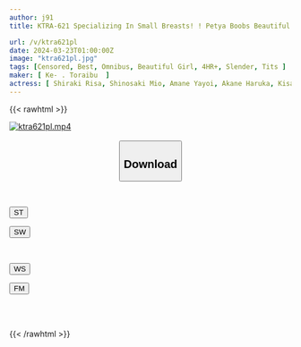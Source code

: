```yaml
---
author: j91
title: KTRA-621 Specializing In Small Breasts! ! Petya Boobs Beautiful Girl Collection 4 Hours

url: /v/ktra621pl
date: 2024-03-23T01:00:00Z
image: "ktra621pl.jpg"
tags: [Censored, Best, Omnibus, Beautiful Girl, 4HR+, Slender, Tits	]
maker: [ Ke- . Toraibu  ]
actress: [ Shiraki Risa, Shinosaki Mio, Amane Yayoi, Akane Haruka, Kisaki Nana ]
---
```



{{< rawhtml >}}

<div class="video" data-videoid="3BxPy8dgk6UdwwL">
    <a href="javascript:;">
        <img src="/v/ktra621pl/ktra621pl.jpg" width="WIDTH" height="HEIGHT" alt="ktra621pl.mp4" loading="lazy">
    </a>
</div>

<script type="text/javascript" src="https://j91.asia/asset/on-demand-st.js"></script>

<br>
  <link rel="stylesheet" href="https://j91.asia/asset/bs5.css">
  
  <center>
  <button class="btn btn-primary" type="button" data-bs-toggle="collapse" data-bs-target=".multi-collapse" aria-expanded="false" aria-controls="multiCollapseExample1 multiCollapseExample2"><h2>Download</h2></button></center>
</p>
<div class="row">
  <div class="col">
    <div class="collapse multi-collapse" id="multiCollapseExample1">
      <div class="card card-body">
	      	      <br>
<div class="buttons">  
<p><a href="https://streamtape.to/v/3BxPy8dgk6UdwwL" target="_blank"><button class="btn-hover color-3"><i class="fa fa-download"></i> ST</button></a></p>
<p><a href="https://asnwish.com/hs7519rbfdrg" target="_blank"><button class="btn-hover color-2"><i class="fa fa-download"></i> SW</button></a></p></div>
    </div>
  </div>
</div>
  <div class="col">
    <div class="collapse multi-collapse" id="multiCollapseExample2">
      <div class="card card-body">
	      <br>
<div class="buttons">
<p><a href="https://wolfstream.tv/1le0tu7scvnl"><button class="btn-hover color-9"><i class="fa fa-download"></i> WS</button></a></p>
<p><a href="https://filemoon.sx/d/q5kf9cpgwh1e"><button class="btn-hover color-8"><i class="fa fa-download"></i> FM</button></a></p></div>
<br><br>
      </div>
    </div>
  </div>
</div>

{{< /rawhtml >}}